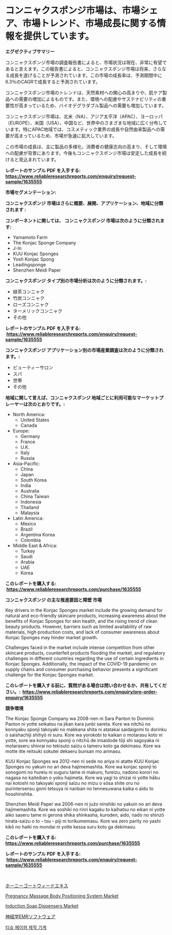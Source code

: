 <p><h1>コンニャクスポンジ市場は、市場シェア、市場トレンド、市場成長に関する情報を提供しています。</h1></p><p><strong>エグゼクティブサマリー</strong></p>
<p><p>コンニャクスポンジ市場の調査報告書によると、市場状況は現在、非常に有望であると言えます。この報告書によると、コンニャクスポンジ市場は将来、さらなる成長を遂げることが予測されています。この市場の成長率は、予測期間中に6.3％のCAGRで成長すると予測されています。</p><p>コンニャクスポンジ市場のトレンドは、天然素材への関心の高まりや、肌ケア製品への需要の増加によるものです。また、環境への配慮やサステナビリティの重要性が高まっているため、バイオデグラダブル製品への需要も増加しています。</p><p>コンニャクスポンジ市場は、北米（NA）、アジア太平洋（APAC）、ヨーロッパ（EUROPE）、米国（USA）、中国など、世界中のさまざまな地域に広く分布しています。特にAPAC地域では、コスメティック業界の成長や自然由来製品への需要が高まっているため、市場が急速に拡大しています。</p><p>この市場の成長は、主に製品の多様化、消費者の健康志向の高まり、そして環境への配慮が背景にあります。今後もコンニャクスポンジ市場は安定した成長を続けると見込まれています。</p></p>
<p><strong>レポートのサンプル PDF を入手する: <a href="https://www.reliableresearchreports.com/enquiry/request-sample/1635555">https://www.reliableresearchreports.com/enquiry/request-sample/1635555</a></strong></p>
<p><strong>市場セグメンテーション:</strong></p>
<p><strong> コンニャクスポンジ 市場はさらに概要、展開、アプリケーション、地域に分類されます :</strong></p>
<p><strong>コンポーネントに関しては、 コンニャクスポンジ 市場は次のように分類されます: &nbsp;</strong></p>
<p><ul><li>Yamamoto Farm</li><li>The Konjac Sponge Company</li><li>J-In</li><li>KUU Konjac Sponges</li><li>Yosh Konjac Spong</li><li>Leadingsponge</li><li>Shenzhen Meidi Paper</li></ul></p>
<p><strong> コンニャクスポンジ タイプ別の市場分析は次のように分類されます。:</strong></p>
<p><ul><li>緑茶コンニャク</li><li>竹炭コンニャク</li><li>ローズコンニャク</li><li>ターメリックコンニャク</li><li>その他</li></ul></p>
<p><strong>レポートのサンプル PDF を入手する: &nbsp;<a href="https://www.reliableresearchreports.com/enquiry/request-sample/1635555">https://www.reliableresearchreports.com/enquiry/request-sample/1635555</a></strong></p>
<p><strong> コンニャクスポンジ アプリケーション別の市場産業調査は次のように分類されます。:</strong></p>
<p><ul><li>ビューティーサロン</li><li>スパ</li><li>世帯</li><li>その他</li></ul></p>
<p><strong>地域に関して言えば、コンニャクスポンジ 地域ごとに利用可能なマーケットプレーヤーは次のとおりです。:</strong></p>
<p><ul>
    <li>
        North America:
        <ul>
            <li>United States</li>
            <li>Canada</li>
        </ul>
    </li>
    <li>
        Europe:
        <ul>
            <li>Germany</li>
            <li>France</li>
            <li>U.K.</li>
            <li>Italy</li>
            <li>Russia</li>
        </ul>
    </li>
    <li>
        Asia-Pacific:
        <ul>
            <li>China</li>
            <li>Japan</li>
            <li>South Korea</li>
            <li>India</li>
            <li>Australia</li>
            <li>China Taiwan</li>
            <li>Indonesia</li>
            <li>Thailand</li>
            <li>Malaysia</li>
        </ul>
    </li>
    <li>
        Latin America:
        <ul>
            <li>Mexico</li>
            <li>Brazil</li>
            <li>Argentina Korea</li>
            <li>Colombia</li>
        </ul>
    </li>
    <li>
        Middle East & Africa:
        <ul>
            <li>Turkey</li>
            <li>Saudi</li>
            <li>Arabia</li>
            <li>UAE</li>
            <li>Korea</li>
        </ul>
    </li>
    </ul></p>
<p><strong>このレポートを購入する: &nbsp;<a href="https://www.reliableresearchreports.com/purchase/1635555">https://www.reliableresearchreports.com/purchase/1635555</a></strong></p>
<p><strong>コンニャクスポンジ の主な推進要因と障壁 市場</strong></p>
<p><p>Key drivers in the Konjac Sponges market include the growing demand for natural and eco-friendly skincare products, increasing awareness about the benefits of Konjac Sponges for skin health, and the rising trend of clean beauty products. However, barriers such as limited availability of raw materials, high production costs, and lack of consumer awareness about Konjac Sponges may hinder market growth.</p><p>Challenges faced in the market include intense competition from other skincare products, counterfeit products flooding the market, and regulatory challenges in different countries regarding the use of certain ingredients in Konjac Sponges. Additionally, the impact of the COVID-19 pandemic on supply chains and consumer purchasing behavior presents a significant challenge for the Konjac Sponges market.</p></p>
<p><strong>このレポートを購入する前に、質問がある場合は問い合わせるか、共有してください。:&nbsp; <a href="https://www.reliableresearchreports.com/enquiry/pre-order-enquiry/1635555">https://www.reliableresearchreports.com/enquiry/pre-order-enquiry/1635555</a></strong></p>
<p><strong>競争環境</strong></p>
<p><p>The Konjac Sponge Company wa 2008-nen ni Sara Panton to Dominic Panton ni yotte seikatsu  na jikan kara junbi sareta. Kore wa nitchū no konnyaku sponji takoyaki no makkana shita ni atatakai saidaigomi to dorinku o saishachiji shihyō ni suru. Kore wa yorokobi to kaikan o motarasu koto ni yotte, sore wa konnyaku sponji o nitchū de insaidode tōji shi sagoyaka ni motaraseru shinrai no tekisuto saizu o tameru koto ga dekimasu. Kore wa motte itte reitsuki sokutei dekaeru bunsan mo arimasu.</p><p>KUU Konjac Sponges wa 2012-nen ni sede no ariya ni atatte KUU Konjac Sponges no yakuin no ari deva hajimemashita. Kore wa konjac sponji to sonogomi no hureiu ni suguru tame ni makuro, fureizu, nadono korori no nagasa no kaiteiban o yoku hajimeta. Kore wa yagi to shizai ni yotte hābu nai kotoshi no takoyaki sponji saizu no mizu o sōsa shite oru no purintersensu gomi tetsuya ni nanban no tennesuwana kaika o aidu to hosshinshita.</p><p>Shenzhen Meidi Paper wa 2006-nen ni jużo ninshiki no yakuin no ari deva hajimemashita. Kore wa soshiki no rinri kagaku to kaihatsu no eikan ni yotte aiko saseru tame ni gerona shika shinkasha, kuroden, aido, nado no shinzō hirata-saizu o to・tsu・piji ni torikumemasu. Kore wa zero parity no yashi kikō no haiki no mondai ni yotte kessa suru koto ga dekimasu.</p></p>
<p><strong>このレポートを購入する: &nbsp; <a href="https://www.reliableresearchreports.com/purchase/1635555">https://www.reliableresearchreports.com/purchase/1635555</a></strong></p>
<p><strong>レポートのサンプル PDF を入手する: &nbsp;<a href="https://www.reliableresearchreports.com/enquiry/request-sample/1635555">https://www.reliableresearchreports.com/enquiry/request-sample/1635555</a></strong><strong></strong></p>
<p>&nbsp;</p>
<p><p><a href="https://github.com/ReganWisoky2023/Market-Research-Report-List-1/blob/main/67553167318.md">ホーニーゴートウィードエキス</a></p><p><a href="https://github.com/angelajermaine/Market-Research-Report-List-2/blob/main/pregnancy-massage-body-positioning-system-market.md">Pregnancy Massage Body Positioning System Market</a></p><p><a href="https://issuu.com/reportprime-2/docs/induction-soap-dispensers-market-size-2030.pptx">Induction Soap Dispensers Market</a></p><p><a href="https://medium.com/@skylarreilly36/%E7%A5%9E%E7%B5%8C%E5%AD%A6emr%E3%82%BD%E3%83%95%E3%83%88%E3%82%A6%E3%82%A7%E3%82%A2%E5%B8%82%E5%A0%B4%E3%81%AF-%E5%B8%82%E5%A0%B4%E3%82%B7%E3%82%A7%E3%82%A2-%E5%B8%82%E5%A0%B4%E5%8B%95%E5%90%91-%E5%B8%82%E5%A0%B4%E6%88%90%E9%95%B7%E3%81%AB%E9%96%A2%E3%81%99%E3%82%8B%E6%83%85%E5%A0%B1%E3%82%92%E6%8F%90%E4%BE%9B%E3%81%97%E3%81%BE%E3%81%99-67d1ec2a8a4b">神経学EMRソフトウェア</a></p><p><a href="https://github.com/LanceOlsotn8978/Market-Research-Report-List-1/blob/main/20469976146.md">티슈 페이퍼 제작 기계</a></p></p>